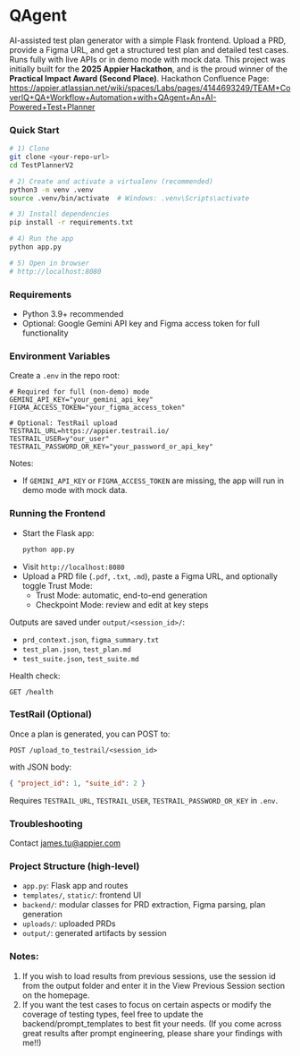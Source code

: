 # QAgent

AI-assisted test plan generator with a simple Flask frontend. Upload a PRD, provide a Figma URL, and get a structured test plan and detailed test cases. Runs fully with live APIs or in demo mode with mock data. This project was initially built for the **2025 Appier Hackathon**, and is the proud winner of the **Practical Impact Award (Second Place)**. 
Hackathon Confluence Page: https://appier.atlassian.net/wiki/spaces/Labs/pages/4144693249/TEAM+CoverIQ+QA+Workflow+Automation+with+QAgent+An+AI-Powered+Test+Planner

### Quick Start

```bash
# 1) Clone
git clone <your-repo-url>
cd TestPlannerV2

# 2) Create and activate a virtualenv (recommended)
python3 -m venv .venv
source .venv/bin/activate  # Windows: .venv\Scripts\activate

# 3) Install dependencies
pip install -r requirements.txt

# 4) Run the app
python app.py

# 5) Open in browser
# http://localhost:8080
```

### Requirements

- Python 3.9+ recommended
- Optional: Google Gemini API key and Figma access token for full functionality

### Environment Variables

Create a `.env` in the repo root:

```env
# Required for full (non-demo) mode
GEMINI_API_KEY="your_gemini_api_key"
FIGMA_ACCESS_TOKEN="your_figma_access_token"

# Optional: TestRail upload
TESTRAIL_URL=https://appier.testrail.io/
TESTRAIL_USER=y"our_user"
TESTRAIL_PASSWORD_OR_KEY="your_password_or_api_key"
```

Notes:
- If `GEMINI_API_KEY` or `FIGMA_ACCESS_TOKEN` are missing, the app will run in demo mode with mock data.

### Running the Frontend

- Start the Flask app:
  ```bash
  python app.py
  ```
- Visit `http://localhost:8080`
- Upload a PRD file (`.pdf`, `.txt`, `.md`), paste a Figma URL, and optionally toggle Trust Mode:
  - Trust Mode: automatic, end-to-end generation
  - Checkpoint Mode: review and edit at key steps

Outputs are saved under `output/<session_id>/`:
- `prd_context.json`, `figma_summary.txt`
- `test_plan.json`, `test_plan.md`
- `test_suite.json`, `test_suite.md`

Health check:
```text
GET /health
```

### TestRail (Optional)

Once a plan is generated, you can POST to:
```text
POST /upload_to_testrail/<session_id>
```
with JSON body:
```json
{ "project_id": 1, "suite_id": 2 }
```
Requires `TESTRAIL_URL`, `TESTRAIL_USER`, `TESTRAIL_PASSWORD_OR_KEY` in `.env`.

### Troubleshooting
Contact james.tu@appier.com 

### Project Structure (high-level)

- `app.py`: Flask app and routes
- `templates/`, `static/`: frontend UI
- `backend/`: modular classes for PRD extraction, Figma parsing, plan generation
- `uploads/`: uploaded PRDs
- `output/`: generated artifacts by session

### Notes: 
1. If you wish to load results from previous sessions, use the session id from the output folder and enter it in the View Previous Session section on the homepage. 
2. If you want the test cases to focus on certain aspects or modify the coverage of testing types, feel free to update the backend/prompt_templates to best fit your needs. (If you come across great results after prompt engineering, please share your findings with me!!)


